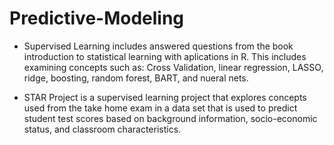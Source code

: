 # Predictive-Modeling
- Supervised Learning includes answered questions from the book introduction to statistical learning with aplications in R. This includes examining concepts such as: Cross Validation, linear regression, LASSO, ridge, boosting, random forest, BART, and nueral nets. 

- STAR Project is a supervised learning project that explores concepts used from the take home exam in a data set that is used to predict student test scores based on background information, socio-economic status, and classroom characteristics. 
